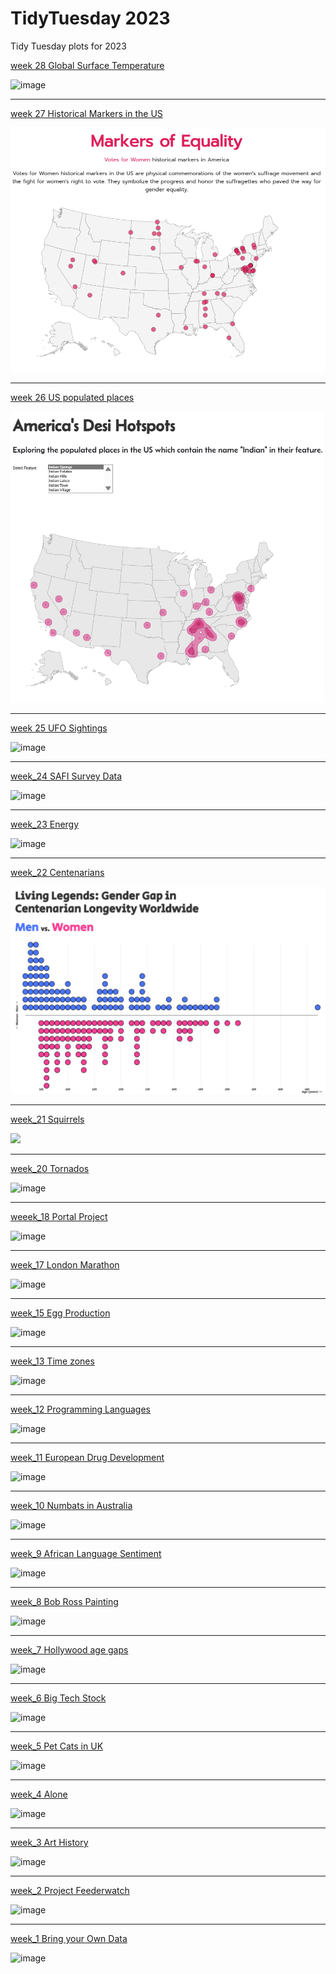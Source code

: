 # TidyTuesday 2023
Tidy Tuesday plots for 2023


[week 28 Global Surface Temperature](https://github.com/deepdk/TidyTuesday_2023/tree/main/2023/week_28)

![image](https://github.com/deepdk/TidyTuesday_2023/assets/31981663/f46173b0-867b-4cd5-9d0b-e90b9c5bf2d3)

---

[week 27 Historical Markers in the US](https://github.com/deepdk/TidyTuesday_2023/tree/main/2023/week_27)

![](https://github.com/deepdk/TidyTuesday_2023/raw/main/2023/images/votes%20for%20women_3.gif)

---

[week 26 US populated places](https://github.com/deepdk/TidyTuesday_2023/new/main/2023)

![](https://github.com/deepdk/TidyTuesday_2023/blob/main/2023/images/popular%20places.gif)

---

[week 25 UFO Sightings](https://github.com/deepdk/TidyTuesday_2023/tree/main/2023/week_25)

![image](https://github.com/deepdk/TidyTuesday_2023/assets/31981663/fbb14483-2714-4d19-9c5d-352acf75975d)

---

[week_24 SAFI Survey Data](https://github.com/deepdk/TidyTuesday_2023/tree/main/2023/week_24)

![image](https://github.com/deepdk/TidyTuesday_2023/assets/31981663/5ea4ea62-4f74-4c28-a524-e75243db1298)

---

[week_23 Energy](https://github.com/deepdk/TidyTuesday_2023/tree/main/2023/week_23)

![image](https://github.com/deepdk/TidyTuesday_2023/assets/31981663/7f35a298-d877-4608-8f33-c4e38faf2fe1)

---

[week_22 Centenarians](https://github.com/deepdk/TidyTuesday_2023/tree/main/2023/week_22)

![](https://github.com/deepdk/TidyTuesday_2023/blob/main/2023/images/Animation.gif)

---

[week_21 Squirrels](https://github.com/deepdk/TidyTuesday_2023/tree/main/2023/week_21)

![](https://github.com/deepdk/TidyTuesday_2023/blob/main/2023/images/sqirrel.gif)

---

[week_20 Tornados](https://github.com/deepdk/TidyTuesday_2023/tree/main/2023/week_20)

![image](https://github.com/deepdk/TidyTuesday_2023/assets/31981663/7599092b-27a7-4c8d-b2fd-d4a7da975f0c)

---

[weeek_18 Portal Project](https://github.com/deepdk/TidyTuesday_2023/tree/main/2023/week_18)

![image](https://github.com/deepdk/TidyTuesday_2023/assets/31981663/cd2f57a0-4f64-4ed5-a5b4-f26a92b64a2e)

---

[week_17 London Marathon](https://github.com/deepdk/TidyTuesday---2023/tree/main/2023/week_17)

![image](https://user-images.githubusercontent.com/31981663/234466142-97173806-f352-4965-ae3b-3aac8e29d98f.png)

---

[week_15 Egg Production](https://github.com/deepdk/TidyTuesday---2023/tree/main/2023/week_15)

![image](https://user-images.githubusercontent.com/31981663/231473366-cc9bf2d2-14a2-4133-8e60-99b0165ebe6d.png)

---

[week_13 Time zones](https://github.com/deepdk/TidyTuesday---2023/tree/main/2023/week_13)

![image](https://user-images.githubusercontent.com/31981663/231471485-a8ece533-3337-4f87-b415-6caba7fe2b94.png)

---

[week_12 Programming Languages](https://github.com/deepdk/TidyTuesday---2023/tree/main/2023/week_12)

![image](https://user-images.githubusercontent.com/31981663/226524379-98bfa399-080a-4234-aba3-4142e37a9d07.png)

---

[week_11 European Drug Development](https://github.com/deepdk/TidyTuesday---2023/tree/main/2023/week_11)

![image](https://user-images.githubusercontent.com/31981663/226524273-a4f893a9-3286-47b0-a3fa-f77ebd04e5aa.png)

---

[week_10 Numbats in Australia](https://github.com/deepdk/TidyTuesday---2023/tree/main/2023/week_10)

![image](https://user-images.githubusercontent.com/31981663/223449449-6616d909-2b2b-40c4-aafb-c7abc61c8300.png)

---

[week_9 African Language Sentiment](https://github.com/deepdk/TidyTuesday---2023/tree/main/2023/week_%209)

![image](https://user-images.githubusercontent.com/31981663/222044353-e663a28a-6d53-4e50-90e3-23ecc4083b04.png)

---

[week_8 Bob Ross Painting](https://github.com/deepdk/TidyTuesday---2023/tree/main/2023/week_8)

![image](https://user-images.githubusercontent.com/31981663/220509204-7db2e777-b17a-429d-9af3-3e85b429329f.png)

---

[week_7 Hollywood age gaps](https://github.com/deepdk/TidyTuesday---2023/tree/main/2023/week_7)

![image](https://user-images.githubusercontent.com/31981663/220509096-08feec9a-f4c6-4944-b7d6-1bfc07b057fa.png)

---

[week_6 Big Tech Stock](https://github.com/deepdk/TidyTuesday---2023/tree/main/2023/week_6)

![image](https://user-images.githubusercontent.com/31981663/217713702-4f500575-d110-4ee6-bf3a-8dc8fea17f60.png)

---

[week_5 Pet Cats in UK](https://github.com/deepdk/TidyTuesday---2023/tree/main/2023/week_5)

![image](https://user-images.githubusercontent.com/31981663/217713604-c89691f1-2521-4691-9f64-14962c0ebcd2.png)

---

[week_4 Alone](https://github.com/deepdk/TidyTuesday---2023/tree/main/2023/week_4)

![image](https://user-images.githubusercontent.com/31981663/214848593-0bd6c216-3a52-4c9d-8d48-2a83a1d034f1.png)

---

[week_3 Art History](https://github.com/deepdk/TidyTuesday---2023/tree/main/2023/week_3)

![image](https://user-images.githubusercontent.com/31981663/212908972-246fbf6a-6ec8-403a-805f-51f6462cb982.png)

---

[week_2 Project Feederwatch](https://github.com/deepdk/TidyTuesday---2023/tree/main/2023/week_2)

![image](https://user-images.githubusercontent.com/31981663/211824070-e1227f23-9f84-47f6-8c43-d10f3c3a9c36.png)

---

[week_1 Bring your Own Data](https://github.com/deepdk/TidyTuesday---2023/tree/main/2023/week_1)

![image](https://user-images.githubusercontent.com/31981663/210938472-f1dd31a4-c50d-4c55-9827-270c00bca871.png)

